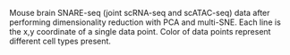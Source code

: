 Mouse brain SNARE-seq (joint scRNA-seq and scATAC-seq) data after performing dimensionality reduction with PCA and multi-SNE. 
Each line is the x,y coordinate of a single data point. 
Color of data points represent different cell types present.
